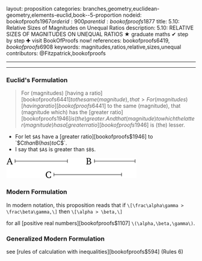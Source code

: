 layout: proposition
categories: branches,geometry,euclidean-geometry,elements-euclid,book--5-proportion
nodeid: bookofproofs$1967
orderid: 900
parentid: bookofproofs$1877
title: 5.10: Relative Sizes of Magnitudes on Unequal Ratios
description: 5.10: RELATIVE SIZES OF MAGNITUDES ON UNEQUAL RATIOS &#9733; graduate maths &#10004; step by step &#10010; visit BookOfProofs now!
references: bookofproofs$6419,bookofproofs$6908
keywords: magnitudes,ratios,relative,sizes,unequal
contributors: @Fitzpatrick,bookofproofs

---


---

### Euclid's Formulation

> For (magnitudes) [having a ratio][bookofproofs$6441] to the same (magnitude), that > For (magnitudes) [having a ratio][bookofproofs$6441] to the same (magnitude), that (magnitude which) has the [greater ratio][bookofproofs$1946] is (the) greater. And that (magnitude) to which the latter (magnitude) has a [greater ratio][bookofproofs$1946] is (the) lesser.
* For let `$A$` have a [greater ratio][bookofproofs$1946] to `$C$` than `$B$` (has) to `$C$`.
* I say that `$A$` is greater than `$B$`.


![fig10e](https://github.com/bookofproofs/bookofproofs.github.io/blob/main/_sources/_assets/images/euclid/Book05/fig10e.png?raw=true)


### Modern Formulation

In modern notation, this proposition reads that if `\[\frac\alpha\gamma > \frac\beta\gamma,\]` then 
`\[\alpha > \beta,\]` 

for all [positive real numbers][bookofproofs$1107] `\(\alpha,\beta,\gamma\)`.

### Generalized Modern Formulation 

see [rules of calculation with inequalities][bookofproofs$594] (Rules 6)
